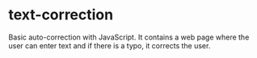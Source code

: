 # text-correction
Basic auto-correction with JavaScript. It contains a web page where the user can enter text and if there is a typo, it corrects the user.
